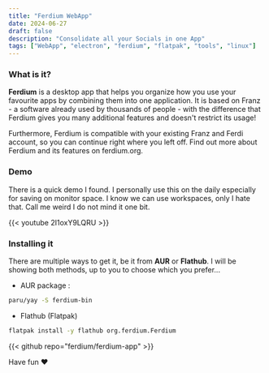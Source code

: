 ```yaml
---
title: "Ferdium WebApp"
date: 2024-06-27
draft: false
description: "Consolidate all your Socials in one App"
tags: ["WebApp", "electron", "ferdium", "flatpak", "tools", "linux"]
---
```

### What is it?

**Ferdium** is a desktop app that helps you organize how you use your favourite apps by combining them into one application. It is based on Franz - a software already used by thousands of people - with the difference that Ferdium gives you many additional features and doesn't restrict its usage!

Furthermore, Ferdium is compatible with your existing Franz and Ferdi account, so you can continue right where you left off. Find out more about Ferdium and its features on ferdium.org.

### Demo

There is a quick demo I found. I personally use this on the daily especially for saving on monitor space. I know we can use workspaces, only I hate that. Call me weird I do not mind it one bit.

{{< youtube 2I1oxY9LQRU >}}

### Installing it

There are multiple ways to get it, be it from **AUR** or **Flathub**. I will be showing both methods, up to you to choose which you prefer...

- AUR package :
```Bash
paru/yay -S ferdium-bin
```

- Flathub (Flatpak)
```Bash
flatpak install -y flathub org.ferdium.Ferdium
```

{{< github repo="ferdium/ferdium-app" >}}

Have fun :heart:

